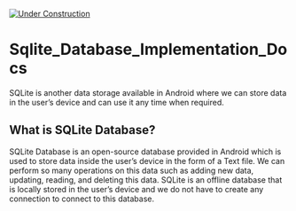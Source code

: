 <a href="https://github.com/geeky-auro"><img  src="https://img.shields.io/badge/-Under%20Production-%09%23FF0000" alt="Under Construction"  /></a>

# Sqlite_Database_Implementation_Docs
SQLite is another data storage available in Android where we can store data in the user’s device and can use it any time when required. <br>
## What is SQLite Database? 
SQLite Database is an open-source database provided in Android which is used to store data inside the user’s device in the form of a Text file. We can perform so many operations on this data such as adding new data, updating, reading, and deleting this data. SQLite is an offline database that is locally stored in the user’s device and we do not have to create any connection to connect to this database.  
